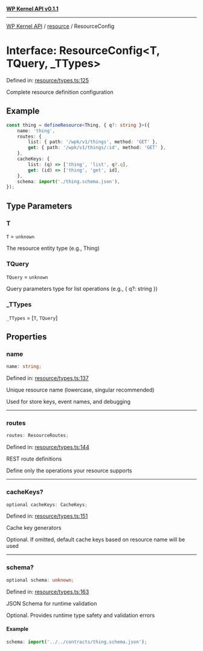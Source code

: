 [**WP Kernel API v0.1.1**](../../README.md)

---

[WP Kernel API](../../README.md) / [resource](../README.md) / ResourceConfig

# Interface: ResourceConfig\<T, TQuery, \_TTypes\>

Defined in: [resource/types.ts:125](https://github.com/theGeekist/wp-kernel/blob/main/packages/kernel/src/resource/types.ts#L125)

Complete resource definition configuration

## Example

```ts
const thing = defineResource<Thing, { q?: string }>({
	name: 'thing',
	routes: {
		list: { path: '/wpk/v1/things', method: 'GET' },
		get: { path: '/wpk/v1/things/:id', method: 'GET' },
	},
	cacheKeys: {
		list: (q) => ['thing', 'list', q?.q],
		get: (id) => ['thing', 'get', id],
	},
	schema: import('./thing.schema.json'),
});
```

## Type Parameters

### T

`T` = `unknown`

The resource entity type (e.g., Thing)

### TQuery

`TQuery` = `unknown`

Query parameters type for list operations (e.g., { q?: string })

### \_TTypes

`_TTypes` = \[`T`, `TQuery`\]

## Properties

### name

```ts
name: string;
```

Defined in: [resource/types.ts:137](https://github.com/theGeekist/wp-kernel/blob/main/packages/kernel/src/resource/types.ts#L137)

Unique resource name (lowercase, singular recommended)

Used for store keys, event names, and debugging

---

### routes

```ts
routes: ResourceRoutes;
```

Defined in: [resource/types.ts:144](https://github.com/theGeekist/wp-kernel/blob/main/packages/kernel/src/resource/types.ts#L144)

REST route definitions

Define only the operations your resource supports

---

### cacheKeys?

```ts
optional cacheKeys: CacheKeys;
```

Defined in: [resource/types.ts:151](https://github.com/theGeekist/wp-kernel/blob/main/packages/kernel/src/resource/types.ts#L151)

Cache key generators

Optional. If omitted, default cache keys based on resource name will be used

---

### schema?

```ts
optional schema: unknown;
```

Defined in: [resource/types.ts:163](https://github.com/theGeekist/wp-kernel/blob/main/packages/kernel/src/resource/types.ts#L163)

JSON Schema for runtime validation

Optional. Provides runtime type safety and validation errors

#### Example

```ts
schema: import('../../contracts/thing.schema.json');
```
